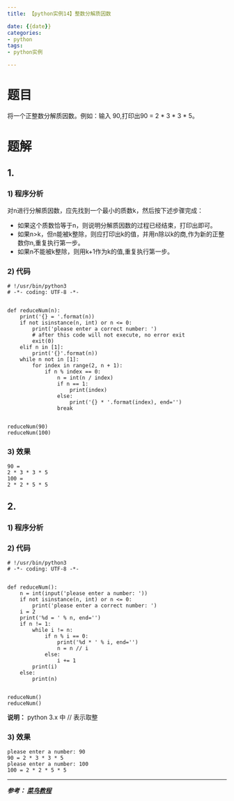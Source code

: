 ```yaml
---
title: 【python实例14】整数分解质因数

date: {{date}}
categories:
- python
tags:
- python实例

---
```

# 题目
将一个正整数分解质因数。例如：输入 90,打印出90 = 2 * 3 * 3 * 5。

# 题解
## 1.
### 1) 程序分析
对n进行分解质因数，应先找到一个最小的质数k，然后按下述步骤完成：
- 如果这个质数恰等于n，则说明分解质因数的过程已经结束，打印出即可。
- 如果n>k，但n能被k整除，则应打印出k的值，并用n除以k的商,作为新的正整数你n,重复执行第一步。
- 如果n不能被k整除，则用k+1作为k的值,重复执行第一步。　　　

### 2) 代码

```
# !/usr/bin/python3
# -*- coding: UTF-8 -*-


def reduceNum(n):
    print('{} = '.format(n))
    if not isinstance(n, int) or n <= 0:
        print('please enter a correct number: ')
        # after this code will not execute, no error exit
        exit(0)
    elif n in [1]:
        print('{}'.format(n))
    while n not in [1]:
        for index in range(2, n + 1):
            if n % index == 0:
                n = int(n / index)
                if n == 1:
                    print(index)
                else:
                    print('{} * '.format(index), end='')
                break


reduceNum(90)
reduceNum(100)

```

### 3) 效果
```
90 =
2 * 3 * 3 * 5
100 =
2 * 2 * 5 * 5
```

## 2.
### 1) 程序分析

### 2) 代码

```
# !/usr/bin/python3
# -*- coding: UTF-8 -*-


def reduceNum():
    n = int(input('please enter a number: '))
    if not isinstance(n, int) or n <= 0:
        print('please enter a correct number: ')
    i = 2
    print('%d = ' % n, end='')
    if n != 1:
        while i != n:
            if n % i == 0:
                print('%d * ' % i, end='')
                n = n // i
            else:
                i += 1
        print(i)
    else:
        print(n)


reduceNum()
reduceNum()

```
**说明：** python 3.x 中 // 表示取整

### 3) 效果
```
please enter a number: 90
90 = 2 * 3 * 3 * 5
please enter a number: 100
100 = 2 * 2 * 5 * 5
```

---
***参考：
[菜鸟教程](https://www.runoob.com/python/python-100-examples.html)***
